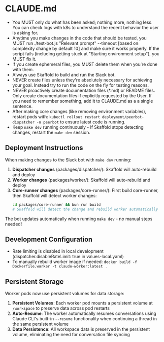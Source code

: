 # CLAUDE.md

- You MUST only do what has been asked; nothing more, nothing less. You can check logs with k8s to understand the recent behavior the user is asking for.
- Anytime you make changes in the code that should be tested, you MUST run ./test-bot.js "Relevant prompt" --timeout [based on complexity change by default 10] and make sure it works properly. If the script fails (including getting stuck at "Starting environment setup"), you MUST fix it.
- If you create ephemeral files, you MUST delete them when you're done with them.
- Always use Skaffold to build and run the Slack bot.
- NEVER create files unless they're absolutely necessary for achieving your goal. Instead try to run the code on the fly for testing reasons.
- NEVER proactively create documentation files (*.md) or README files. Only create documentation files if explicitly requested by the User. If you need to remember something, add it to CLAUDE.md as a a single sentence.
- After making core changes (like removing environment variables), restart pods with: `kubectl rollout restart deployment/peerbot-dispatcher -n peerbot` to ensure latest code is running.
- Keep `make dev` running continuously - If Skaffold stops detecting changes, restart the `make dev` session.

## Deployment Instructions

When making changes to the Slack bot with `make dev` running:

1. **Dispatcher changes** (packages/dispatcher/): Skaffold will auto-rebuild and deploy
2. **Worker changes** (packages/worker/): Skaffold will auto-rebuild and deploy
3. **Core-runner changes** (packages/core-runner/): First build core-runner, then Skaffold will detect worker changes:
   ```bash
   cd packages/core-runner && bun run build
   # Skaffold will detect the change and rebuild worker automatically
   ```

The bot updates automatically when running `make dev` - no manual steps needed!

## Development Configuration

- Rate limiting is disabled in local development (dispatcher.disableRateLimit: true in values-local.yaml)
- To manually rebuild worker image if needed: `docker build -f Dockerfile.worker -t claude-worker:latest .`

## Persistent Storage

Worker pods now use persistent volumes for data storage:

1. **Persistent Volumes**: Each worker pod mounts a persistent volume at `/workspace` to preserve data across pod restarts
2. **Auto-Resume**: The worker automatically resumes conversations using Claude CLI's built-in `--resume` functionality when continuing a thread in the same persistent volume
3. **Data Persistence**: All workspace data is preserved in the persistent volume, eliminating the need for conversation file syncing
   